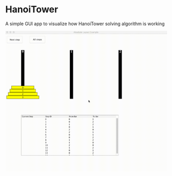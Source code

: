 # HanoiTower

A simple GUI app to visualize how HanoiTower solving algorithm is working

![Preview](https://github.com/anatoly314/HanoiTower/blob/master/hanoitower.gif)

